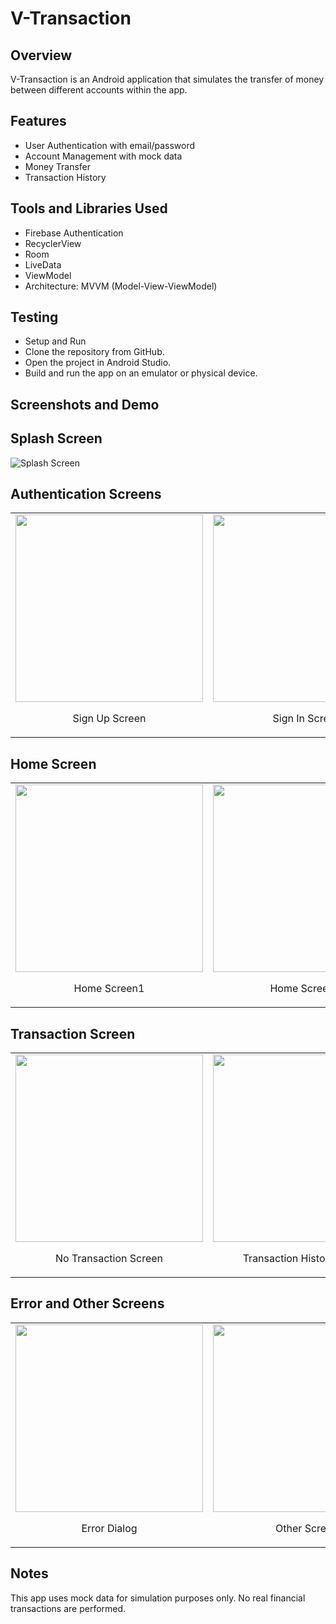 # V-Transaction

## Overview
V-Transaction is an Android application that simulates the transfer of money between different accounts within the app.

## Features
- User Authentication with email/password
- Account Management with mock data
- Money Transfer
- Transaction History
## Tools and Libraries Used
- Firebase Authentication
- RecyclerView
- Room
- LiveData
- ViewModel
- Architecture: MVVM (Model-View-ViewModel)

## Testing
- Setup and Run
- Clone the repository from GitHub.
- Open the project in Android Studio.
- Build and run the app on an emulator or physical device.

## Screenshots and Demo
## Splash Screen
![Splash Screen](https://github.com/Jolugba/V-Transaction/assets/52603037/f8d26955-22af-4eb6-bba0-8b6675d22a05)

## Authentication Screens

<table>
  <tr>
    <td>
      <img src="https://github.com/Jolugba/V-Transaction/assets/52603037/15f6adb7-4553-4302-9890-191d54a0b02e" width="300"/>
      <br/>
      <p align="center">Sign Up Screen</p>
    </td>
    <td>
      <img src="https://github.com/Jolugba/V-Transaction/assets/52603037/01596bbc-dffd-4f47-afb3-6d5efdfe8f4c" width="300"/>
      <br/>
      <p align="center">Sign In Screen</p>
    </td>
    <td>
      <img src="https://github.com/Jolugba/V-Transaction/assets/52603037/57a85658-bfb5-48b4-8fe7-fd04d2064cd8" width="300"/>
      <br/>
      <p align="center">Forget Password</p>
    </td>
  </tr>
</table>


## Home Screen

<table>
  <tr>
    <td>
      <img src="https://github.com/Jolugba/V-Transaction/assets/52603037/3a46a052-dded-4673-a417-d13396a23684" width="300"/>
      <br/>
      <p align="center">Home Screen1</p>
    </td>
    <td>
      <img src="https://github.com/Jolugba/V-Transaction/assets/52603037/0c14e171-4a28-4737-a372-aed3993147b0" width="300"/>
      <br/>
      <p align="center">Home Screen 2</p>
    </td>
  </tr>
</table>

## Transaction Screen
<table>
  <tr>
    <td>
      <img src="https://github.com/Jolugba/V-Transaction/assets/52603037/fa1339d9-501c-4dda-8077-6cdbc2054e71" width="300"/>
      <br/>
      <p align="center">No Transaction Screen</p>
    </td>
    <td>
      <img src="https://github.com/Jolugba/V-Transaction/assets/52603037/76993cb1-8213-4b1b-8cc2-a5f334e3125e" width="300"/>
      <br/>
      <p align="center">Transaction History Screen</p>
    </td>
  </tr>
</table>

## Error and Other Screens

<table>
  <tr>
    <td>
      <img src="https://github.com/Jolugba/V-Transaction/assets/52603037/7a6407ee-f270-4b2c-a162-14fa5d40c17d" width="300"/>
      <br/>
      <p align="center">Error Dialog</p>
    </td>
    <td>
      <img src="https://github.com/Jolugba/V-Transaction/assets/52603037/0c8710b0-03b1-4a36-a33d-49cebc153d4b" width="300"/>
      <br/>
      <p align="center">Other Screen</p>
    </td>
  </tr>
</table>












## Notes
This app uses mock data for simulation purposes only.
No real financial transactions are performed.
